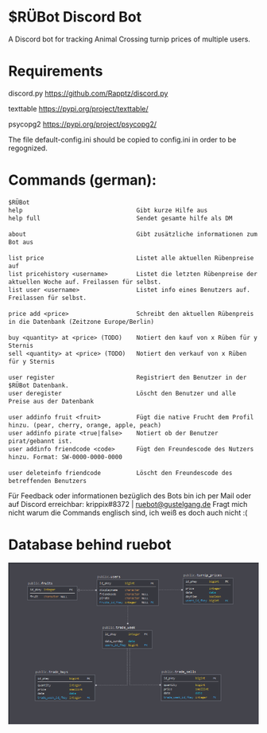 # $RÜBot Discord Bot

A Discord bot for tracking Animal Crossing turnip prices of multiple users.


# Requirements
discord.py
https://github.com/Rapptz/discord.py

texttable 
https://pypi.org/project/texttable/

psycopg2
https://pypi.org/project/psycopg2/

The file default-config.ini should be copied to config.ini in order to be regognized.


# Commands (german):
```
$RÜBot
help                                Gibt kurze Hilfe aus
help full                           Sendet gesamte hilfe als DM
  
about                               Gibt zusätzliche informationen zum Bot aus

list price                          Listet alle aktuellen Rübenpreise auf
list pricehistory <username>        Listet die letzten Rübenpreise der aktuellen Woche auf. Freilassen für selbst.
list user <username>                Listet info eines Benutzers auf. Freilassen für selbst.
                      
price add <price>                   Schreibt den aktuellen Rübenpreis in die Datenbank (Zeitzone Europe/Berlin)
    
buy <quantity> at <price> (TODO)    Notiert den kauf von x Rüben für y Sternis
sell <quantity> at <price> (TODO)   Notiert den verkauf von x Rüben für y Sternis

user register                       Registriert den Benutzer in der $RÜBot Datenbank.
user deregister                     Löscht den Benutzer und alle Preise aus der Datenbank
    
user addinfo fruit <fruit>          Fügt die native Frucht dem Profil hinzu. (pear, cherry, orange, apple, peach)
user addinfo pirate <true|false>    Notiert ob der Benutzer pirat/gebannt ist.
user addinfo friendcode <code>      Fügt den Freundescode des Nutzers hinzu. Format: SW-0000-0000-0000
    
user deleteinfo friendcode          Löscht den Freundescode des betreffenden Benutzers
```

Für Feedback oder informationen bezüglich des Bots bin ich per Mail oder auf Discord erreichbar: krippix#8372 | ruebot@gustelgang.de
Fragt mich nicht warum die Commands englisch sind, ich weiß es doch auch nicht :(

# Database behind ruebot
![Image of Database](https://raw.githubusercontent.com/krippix/ruebot.py/master/database.PNG)



